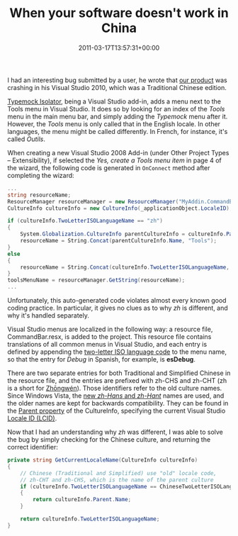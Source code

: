 ﻿---
title: When your software doesn't work in China
date: 2011-03-17T13:57:31+00:00
---
I had an interesting bug submitted by a user, he wrote that <a href="http://www.typemock.com" target="_blank">our product</a> was crashing in his Visual Studio 2010, which was a Traditional Chinese edition.

<a href="http://www.typemock.com/typemock-isolator-product3" target="_blank">Typemock Isolator</a>, being a Visual Studio add-in, adds a menu next to the Tools menu in Visual Studio. It does so by looking for an index of the *Tools* menu in the main menu bar, and simply adding the *Typemock* menu after it. However, the *Tools* menu is only called that in the English locale. In other languages, the menu might be called differently. In French, for instance, it's called *Outils*.

<!-- more -->

When creating a new Visual Studio 2008 Add-in (under Other Project Types &ndash; Extensibility), if selected the *Yes, create a Tools menu item* in page 4 of the wizard, the following code is generated in `OnConnect` method after completing the wizard:

```csharp
...
string resourceName;
ResourceManager resourceManager = new ResourceManager("MyAddin.CommandBar", Assembly.GetExecutingAssembly());
CultureInfo cultureInfo = new CultureInfo(_applicationObject.LocaleID);

if (cultureInfo.TwoLetterISOLanguageName == "zh")
{
    System.Globalization.CultureInfo parentCultureInfo = cultureInfo.Parent;
    resourceName = String.Concat(parentCultureInfo.Name, "Tools");
}
else
{
    resourceName = String.Concat(cultureInfo.TwoLetterISOLanguageName, "Tools");
}
toolsMenuName = resourceManager.GetString(resourceName);
...
```

Unfortunately, this auto-generated code violates almost every known good coding practice. In particular, it gives no clues as to why *zh* is different, and why it's handled separately.

Visual Studio menus are localized in the following way: a resource file, CommandBar.resx, is added to the project. This resource file contains translations of all common menus in Visual Studio, and each entry is defined by appending the <a href="http://en.wikipedia.org/wiki/List_of_ISO_639-1_codes" target="_blank">two-letter ISO language code</a> to the menu name, so that the entry for *Debug* in Spanish, for example, is **esDebug**.

There are two separate entries for both Traditional and Simplified Chinese in the resource file, and the entries are prefixed with zh-CHS and zh-CHT (zh is a short for <a href="http://en.wiktionary.org/wiki/Zh%C5%8Dngw%C3%A9n" target="_blank">Zhōngwén</a>). Those identifiers refer to the old culture names. Since Windows Vista, the <a href="http://blogs.msdn.com/b/shawnste/archive/2007/12/13/zh-hans-zh-hant-and-the-old-zh-chs-zh-cht.aspx" target="_blank">new *zh-Hans* and *zh-Hant*</a> names are used, and the older names are kept for backwards compatibility. They can be found in the <a href="http://msdn.microsoft.com/en-us/library/system.globalization.cultureinfo.parent.aspx" target="_blank">Parent property</a> of the CultureInfo, specifying the current Visual Studio <a href="http://msdn.microsoft.com/en-us/library/0h88fahh.aspx" target="_blank">Locale ID (LCID)</a>.

Now that I had an understanding why *zh* was different, I was able to solve the bug by simply checking for the Chinese culture, and returning the correct identifier:

```csharp
private string GetCurrentLocaleName(CultureInfo cultureInfo)
{
    // Chinese (Traditional and Simplified) use "old" locale code,
    // zh-CHT and zh-CHS, which is the name of the parent culture
    if (cultureInfo.TwoLetterISOLanguageName == ChineseTwoLetterISOLanguageName)
    {
        return cultureInfo.Parent.Name;
    }

    return cultureInfo.TwoLetterISOLanguageName;
}
```
